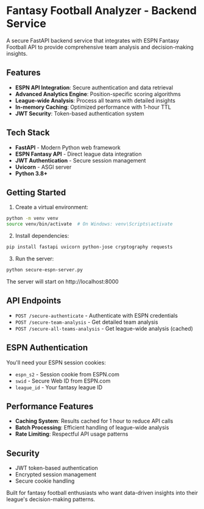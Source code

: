# Fantasy Football Analyzer - Backend Service

A secure FastAPI backend service that integrates with ESPN Fantasy Football API to provide comprehensive team analysis and decision-making insights.

## Features

- **ESPN API Integration**: Secure authentication and data retrieval
- **Advanced Analytics Engine**: Position-specific scoring algorithms
- **League-wide Analysis**: Process all teams with detailed insights
- **In-memory Caching**: Optimized performance with 1-hour TTL
- **JWT Security**: Token-based authentication system

## Tech Stack

- **FastAPI** - Modern Python web framework
- **ESPN Fantasy API** - Direct league data integration
- **JWT Authentication** - Secure session management
- **Uvicorn** - ASGI server
- **Python 3.8+**

## Getting Started

1. Create a virtual environment:
```bash
python -m venv venv
source venv/bin/activate  # On Windows: venv\Scripts\activate
```

2. Install dependencies:
```bash
pip install fastapi uvicorn python-jose cryptography requests
```

3. Run the server:
```bash
python secure-espn-server.py
```

The server will start on http://localhost:8000

## API Endpoints

- `POST /secure-authenticate` - Authenticate with ESPN credentials
- `POST /secure-team-analysis` - Get detailed team analysis
- `POST /secure-all-teams-analysis` - Get league-wide analysis (cached)

## ESPN Authentication

You'll need your ESPN session cookies:
- `espn_s2` - Session cookie from ESPN.com
- `swid` - Secure Web ID from ESPN.com
- `league_id` - Your fantasy league ID

## Performance Features

- **Caching System**: Results cached for 1 hour to reduce API calls
- **Batch Processing**: Efficient handling of league-wide analysis
- **Rate Limiting**: Respectful API usage patterns

## Security

- JWT token-based authentication
- Encrypted session management
- Secure cookie handling

Built for fantasy football enthusiasts who want data-driven insights into their league's decision-making patterns.